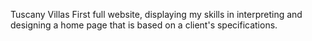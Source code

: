 Tuscany Villas
First full website, displaying my skills in interpreting and designing a home page that is based on a client's specifications.
